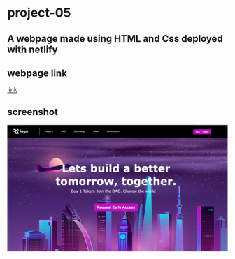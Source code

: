 # project-05
## A webpage made using HTML and Css deployed with netlify

## webpage link 
[link](https://project-05-puneet.netlify.app/)

## screenshot
![](./image/Screen%20Shot%202022-08-24%20at%2011.13.52%20PM.png)
